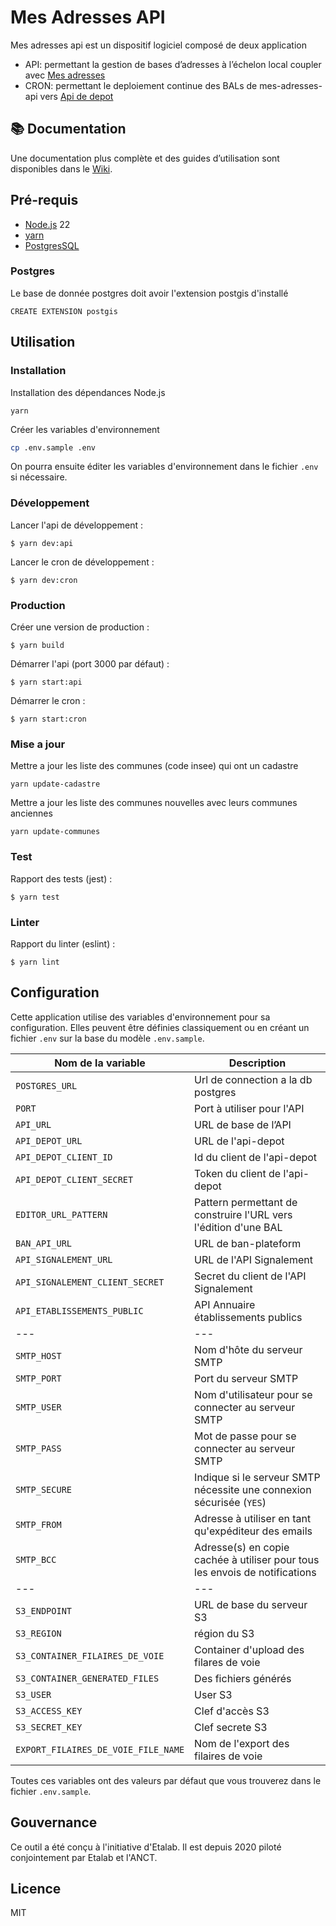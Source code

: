 # Mes Adresses API

Mes adresses api est un dispositif logiciel composé de deux application

- API: permettant la gestion de bases d’adresses à l’échelon local coupler avec [Mes adresses](https://github.com/BaseAdresseNationale/mes-adresses)
- CRON: permettant le deploiement continue des BALs de mes-adresses-api vers [Api de depot](https://github.com/BaseAdresseNationale/api-depot)

## 📚 Documentation

Une documentation plus complète et des guides d’utilisation sont disponibles dans le [Wiki](https://github.com/BaseAdresseNationale/mes-adresses-api/wiki).

## Pré-requis

- [Node.js](https://nodejs.org) 22
- [yarn](https://www.yarnpkg.com)
- [PostgresSQL](https://www.postgresql.org/)

### Postgres

Le base de donnée postgres doit avoir l'extension postgis d'installé

```
CREATE EXTENSION postgis
```

## Utilisation

### Installation

Installation des dépendances Node.js

```
yarn
```

Créer les variables d'environnement

```bash
cp .env.sample .env
```

On pourra ensuite éditer les variables d'environnement dans le fichier `.env` si nécessaire.

### Développement

Lancer l'api de développement :

```
$ yarn dev:api
```

Lancer le cron de développement :

```
$ yarn dev:cron
```

### Production

Créer une version de production :

```
$ yarn build
```

Démarrer l'api (port 3000 par défaut) :

```
$ yarn start:api
```

Démarrer le cron :

```
$ yarn start:cron
```

### Mise a jour

Mettre a jour les liste des communes (code insee) qui ont un cadastre

```
yarn update-cadastre
```

Mettre a jour les liste des communes nouvelles avec leurs communes anciennes

```
yarn update-communes
```

### Test

Rapport des tests (jest) :

```
$ yarn test
```

### Linter

Rapport du linter (eslint) :

```
$ yarn lint
```

## Configuration

Cette application utilise des variables d'environnement pour sa configuration.
Elles peuvent être définies classiquement ou en créant un fichier `.env` sur la base du modèle `.env.sample`.

| Nom de la variable                  | Description                                                                 |
| ----------------------------------- | --------------------------------------------------------------------------- |
| `POSTGRES_URL`                      | Url de connection a la db postgres                                          |
| `PORT`                              | Port à utiliser pour l'API                                                  |
| `API_URL`                           | URL de base de l’API                                                        |
| `API_DEPOT_URL`                     | URL de l'api-depot                                                          |
| `API_DEPOT_CLIENT_ID`               | Id du client de l'api-depot                                                 |
| `API_DEPOT_CLIENT_SECRET`           | Token du client de l'api-depot                                              |
| `EDITOR_URL_PATTERN`                | Pattern permettant de construire l'URL vers l'édition d'une BAL             |
| `BAN_API_URL`                       | URL de ban-plateform                                                        |
| `API_SIGNALEMENT_URL`               | URL de l'API Signalement                                                    |
| `API_SIGNALEMENT_CLIENT_SECRET`     | Secret du client de l'API Signalement                                       |
| `API_ETABLISSEMENTS_PUBLIC`         | API Annuaire établissements publics                                         |
| ---                                 | ---                                                                         |
| `SMTP_HOST`                         | Nom d'hôte du serveur SMTP                                                  |
| `SMTP_PORT`                         | Port du serveur SMTP                                                        |
| `SMTP_USER`                         | Nom d'utilisateur pour se connecter au serveur SMTP                         |
| `SMTP_PASS`                         | Mot de passe pour se connecter au serveur SMTP                              |
| `SMTP_SECURE`                       | Indique si le serveur SMTP nécessite une connexion sécurisée (`YES`)        |
| `SMTP_FROM`                         | Adresse à utiliser en tant qu'expéditeur des emails                         |
| `SMTP_BCC`                          | Adresse(s) en copie cachée à utiliser pour tous les envois de notifications |
| ---                                 | ---                                                                         |
| `S3_ENDPOINT`                       | URL de base du serveur S3                                                   |
| `S3_REGION`                         | région du S3                                                                |
| `S3_CONTAINER_FILAIRES_DE_VOIE`     | Container d'upload des filares de voie                                      |
| `S3_CONTAINER_GENERATED_FILES`      | Des fichiers générés                                                        |
| `S3_USER`                           | User S3                                                                     |
| `S3_ACCESS_KEY`                     | Clef d'accès S3                                                             |
| `S3_SECRET_KEY`                     | Clef secrete S3                                                             |
| `EXPORT_FILAIRES_DE_VOIE_FILE_NAME` | Nom de l'export des filaires de voie                                        |

Toutes ces variables ont des valeurs par défaut que vous trouverez dans le fichier `.env.sample`.

## Gouvernance

Ce outil a été conçu à l'initiative d'Etalab. Il est depuis 2020 piloté conjointement par Etalab et l'ANCT.

## Licence

MIT
